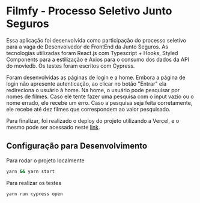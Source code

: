 # Filmfy - Processo Seletivo Junto Seguros

Essa aplicação foi desenvolvida como participação do processo seletivo para a vaga de Desenvolvedor de FrontEnd da Junto Seguros. As tecnologias utilizadas foram React.js com Typescript + Hooks, Styled Components para a estilização e Axios para o consumo dos dados da API do moviedb. Os testes foram escritos com Cypress.

Foram desenvolvidas as páginas de login e a home. Embora a página de login não apresente autenticação, ao clicar no botão "Entrar" ela redireciona o usuário à home. Na home, o usuário pode pesquisar por nomes de filmes. Caso ele tente fazer uma pesquisa com o input vazio ou o nome errado, ele recebe um erro. Caso a pesquisa seja feita corretamente, ele recebe até dez filmes que correspondem ao valor pesquisado.

Para finalizar, foi realizado o deploy do projeto utilizando a Vercel, e o mesmo pode ser acessado neste [link](https://filmfy.vercel.app/).

## Configuração para Desenvolvimento

Para rodar o projeto localmente

```sh
yarn && yarn start
```

Para realizar os testes
```sh
yarn run cypress open
``` 